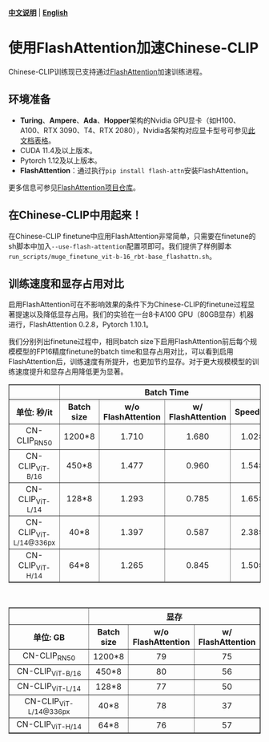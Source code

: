 [**中文说明**](flash_attention.md) | [**English**](flash_attention_En.md)

# 使用FlashAttention加速Chinese-CLIP

Chinese-CLIP训练现已支持通过[FlashAttention](https://github.com/HazyResearch/flash-attention)加速训练进程。

## 环境准备

+ **Turing**、**Ampere**、**Ada**、**Hopper**架构的Nvidia GPU显卡（如H100、A100、RTX 3090、T4、RTX 2080），Nvidia各架构对应显卡型号可参见[此文档表格](https://en.wikipedia.org/wiki/CUDA#GPUs_supported)。
+ CUDA 11.4及以上版本。
+ Pytorch 1.12及以上版本。
+ **FlashAttention**：通过执行`pip install flash-attn`安装FlashAttention。

更多信息可参见[FlashAttention项目仓库](https://github.com/HazyResearch/flash-attention)。

## 在Chinese-CLIP中用起来！

在Chinese-CLIP finetune中应用FlashAttention非常简单，只需要在finetune的sh脚本中加入`--use-flash-attention`配置项即可。我们提供了样例脚本`run_scripts/muge_finetune_vit-b-16_rbt-base_flashattn.sh`。


## 训练速度和显存占用对比

启用FlashAttention可在不影响效果的条件下为Chinese-CLIP的finetune过程显著提速以及降低显存占用。我们的实验在一台8卡A100 GPU（80GB显存）机器进行，FlashAttention 0.2.8，Pytorch 1.10.1。

我们分别列出finetune过程中，相同batch size下启用FlashAttention前后每个规模模型的FP16精度finetune的batch time和显存占用对比，可以看到启用FlashAttention后，训练速度有所提升，也更加节约显存。对于更大规模模型的训练速度提升和显存占用降低更为显著。

<table border="1" width="120%">
    <tr align="center">
        <th></th><th colspan="4">Batch Time</th>
    </tr>
    <th>单位: 秒/it</th><th>Batch size</th><th>w/o FlashAttention</th><th>w/ FlashAttention</th><th>Speedup</th>
    </tr>
    <tr align="center">
        <td width="120%">CN-CLIP<sub>RN50</sub></td><td>1200*8</td><td>1.710</td><td>1.680</td><td>1.02×</td>
    </tr>  
    <tr align="center">
        <td width="120%">CN-CLIP<sub>ViT-B/16</sub></td><td>450*8</td><td>1.477</td><td>0.960</td><td>1.54×</td>
    </tr>  
    <tr align="center">
        <td width="120%">CN-CLIP<sub>ViT-L/14</sub></td><td>128*8</td><td>1.293</td><td>0.785</td><td>1.65×</td>
    </tr>
    <tr align="center">
        <td width="120%">CN-CLIP<sub>ViT-L/14@336px</sub></td><td>40*8</td><td>1.397</td><td>0.587</td><td>2.38×</td>
    </tr>
    <tr align="center">
        <td width="120%">CN-CLIP<sub>ViT-H/14</sub></td><td>64*8</td><td>1.265</td><td>0.845</td><td>1.50×</td>
    </tr>  
</table>
<br>

<table border="1" width="120%">
    <tr align="center">
        <th></th><th colspan="4">显存</th>
    </tr>
    <th>单位: GB</th><th>Batch size</th><th>w/o FlashAttention</th><th>w/ FlashAttention</th>
    </tr>
    <tr align="center">
        <td width="120%">CN-CLIP<sub>RN50</sub></td><td>1200*8</td><td>79</td><td>75</td>
    </tr>  
    <tr align="center">
        <td width="120%">CN-CLIP<sub>ViT-B/16</sub></td><td>450*8</td><td>80</td><td>56</td>
    </tr>  
    <tr align="center">
        <td width="120%">CN-CLIP<sub>ViT-L/14</sub></td><td>128*8</td><td>77</td><td>50</td>
    </tr>
    <tr align="center">
        <td width="120%">CN-CLIP<sub>ViT-L/14@336px</sub></td><td>40*8</td><td>78</td><td>37</td>
    </tr>
    <tr align="center">
        <td width="120%">CN-CLIP<sub>ViT-H/14</sub></td><td>64*8</td><td>76</td><td>57</td>
    </tr>  
</table>
<br>
